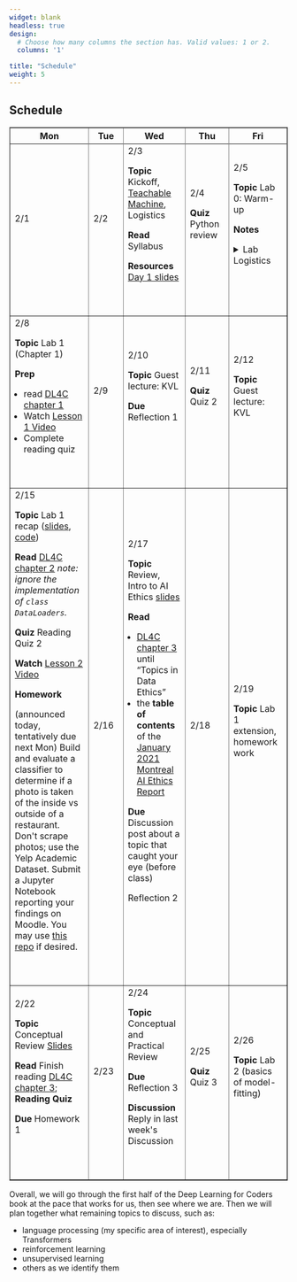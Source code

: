 ```yaml
---
widget: blank
headless: true
design:
  # Choose how many columns the section has. Valid values: 1 or 2.
  columns: '1'

title: "Schedule"
weight: 5
---
```





## Schedule



<table border=1 width=95%>
<colgroup>
<col width = "10%">
<col width = "10%">
<col width = "10%">
<col width = "10%">
<col width = "10%">
</colgroup>
<thead><tr>
<th>Mon</th>
<th>Tue</th>
<th>Wed</th>
<th>Thu</th>
<th>Fri</th>
</tr></thead><tbody><tr>
<!--  0 > -Inf -->
</tr><tr>
<td class = "even">2/1<br><span class = "html"></span><br><br></td>
<td class = "even">2/2<br><span class = "html"></span><br><br></td>
<td class = "even">2/3<br><span class = "html"><p><strong>Topic</strong> Kickoff, <a href="https://teachablemachine.withgoogle.com/train/image">Teachable Machine</a>, Logistics</p>

<p><strong>Read</strong> Syllabus</p>

<p><strong>Resources</strong> <a href="/slides/w1d1/w1d1-intro.html">Day 1 slides</a></p>
</span><br><br></td>
<td class = "even">2/4<br><span class = "html"><p><strong>Quiz</strong> Python review</p>
</span><br><br></td>
<td class = "even">2/5<br><span class = "html"><p><strong>Topic</strong> Lab 0: Warm-up</p>

<p><strong>Notes</strong> 
<details><summary>Lab Logistics</summary></p>

<ul>
<li>Come to Maroon lab. Fill in computers as available, others stand around the sides of
the room (at safe distance) for overview (then move to Gold lab)</li>
<li>People at Maroon lab computers: <strong>reboot into Linux</strong></li>
</ul>

<p></details></p>
</span><br><br></td>
<!--  1 > 0 -->
</tr><tr>
<td class = "even">2/8<br><span class = "html"><p><strong>Topic</strong> Lab 1 (Chapter 1)</p>

<p><strong>Prep</strong> </p>

<ul>
<li>read <a href="https://github.com/fastai/fastbook/blob/master/01_intro.ipynb">DL4C chapter 1</a></li>
<li>Watch <a href="https://course.fast.ai/videos/?lesson=1">Lesson 1 Video</a></li>
<li>Complete reading quiz</li>
</ul>
</span><br><br></td>
<td class = "even">2/9<br><span class = "html"></span><br><br></td>
<td class = "even">2/10<br><span class = "html"><p><strong>Topic</strong> Guest lecture: KVL</p>

<p><strong>Due</strong> Reflection 1</p>
</span><br><br></td>
<td class = "even">2/11<br><span class = "html"><p><strong>Quiz</strong> Quiz 2</p>
</span><br><br></td>
<td class = "even">2/12<br><span class = "html"><p><strong>Topic</strong> Guest lecture: KVL</p>
</span><br><br></td>
<!--  2 > 1 -->
</tr><tr>
<td class = "even">2/15<br><span class = "html"><p><strong>Topic</strong> Lab 1 recap (<a href="/slides/w2d1/w2d1-debrief.html">slides</a>, <a href="https://nbviewer.jupyter.org/github/kcarnold/cs344/blob/main/src/Data_Loading_Code.ipynb">code</a>)</p>

<p><strong>Read</strong> <a href="https://colab.research.google.com/github/fastai/fastbook/blob/master/02_production.ipynb">DL4C chapter 2</a>
  <em>note: ignore the implementation of <code>class DataLoaders</code>.</em></p>

<p><strong>Quiz</strong> Reading Quiz 2</p>

<p><strong>Watch</strong> <a href="https://course.fast.ai/videos/?lesson=2">Lesson 2 Video</a></p>

<p><strong>Homework</strong> </p>

<p>(announced today, tentatively due next Mon)
Build and evaluate a classifier to determine if a photo is taken of the inside
vs outside of a restaurant. Don&#39;t scrape photos; use the Yelp Academic Dataset.
Submit a Jupyter Notebook reporting your findings on Moodle. You may use <a href="https://classroom.github.com/g/uMf9CjZ_">this repo</a> if desired.</p>
</span><br><br></td>
<td class = "even">2/16<br><span class = "html"></span><br><br></td>
<td class = "even">2/17<br><span class = "html"><p><strong>Topic</strong> Review, Intro to AI Ethics <a href="/slides/w2d2/w2d2-ethics.html">slides</a></p>

<p><strong>Read</strong> </p>

<ul>
<li><a href="https://github.com/fastai/fastbook/blob/master/03_ethics.ipynb">DL4C chapter 3</a> until &ldquo;Topics in Data Ethics&rdquo;</li>
<li>the <strong>table of contents</strong> of the <a href="https://montrealethics.ai/wp-content/uploads/2021/01/State-of-AI-Ethics-Report-January-2021.pdf">January 2021 Montreal AI Ethics Report</a></li>
</ul>

<p><strong>Due</strong> Discussion post about a topic that caught your eye (before class)</p>

<p>Reflection 2</p>
</span><br><br></td>
<td class = "even">2/18<br><span class = "html"></span><br><br></td>
<td class = "even">2/19<br><span class = "html"><p><strong>Topic</strong> Lab 1 extension, homework work</p>
</span><br><br></td>
<!--  3 > 2 -->
</tr><tr>
<td class = "even">2/22<br><span class = "html"><p><strong>Topic</strong> Conceptual Review <a href="/slides/w3d1/w3d1-concepts.html">Slides</a></p>

<p><strong>Read</strong> Finish reading <a href="https://nbviewer.jupyter.org/github/fastai/fastbook/blob/master/03_ethics.ipynb">DL4C chapter 3</a>; <strong>Reading Quiz</strong></p>

<p><strong>Due</strong> Homework 1</p>
</span><br><br></td>
<td class = "even">2/23<br><span class = "html"></span><br><br></td>
<td class = "even">2/24<br><span class = "html"><p><strong>Topic</strong> Conceptual and Practical Review</p>

<p><strong>Due</strong> Reflection 3</p>

<p><strong>Discussion</strong> Reply in last week&#39;s Discussion</p>
</span><br><br></td>
<td class = "even">2/25<br><span class = "html"><p><strong>Quiz</strong> Quiz 3</p>
</span><br><br></td>
<td class = "even">2/26<br><span class = "html"><p><strong>Topic</strong> Lab 2 (basics of model-fitting)</p>
</span><br><br></td>
</tr></tbody></table>


<style>
table ul {
  padding-left: 1rem;
}
</style>







Overall, we will go through the first half of the Deep Learning for Coders book
at the pace that works for us, then see where we are. Then we will plan together
what remaining topics to discuss, such as:

* language processing (my specific area of interest), especially Transformers
* reinforcement learning
* unsupervised learning
* others as we identify them

